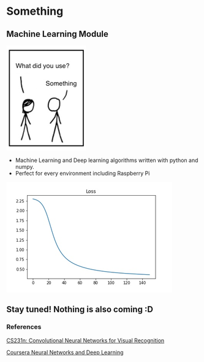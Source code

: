 # Something 

## Machine Learning Module 



![](img/something.jpg)



* Machine Learning and Deep learning algorithms written with python and numpy.
* Perfect for every environment including Raspberry Pi


![](https://github.com/AhmetHamzaEmra/Something/blob/master/img/Loss.jpg)


## Stay tuned! Nothing is also coming :D 

### References 

[CS231n: Convolutional Neural Networks for Visual Recognition](http://cs231n.stanford.edu/) 

[Coursera Neural Networks and Deep Learning ](https://www.coursera.org/specializations/deep-learning)



